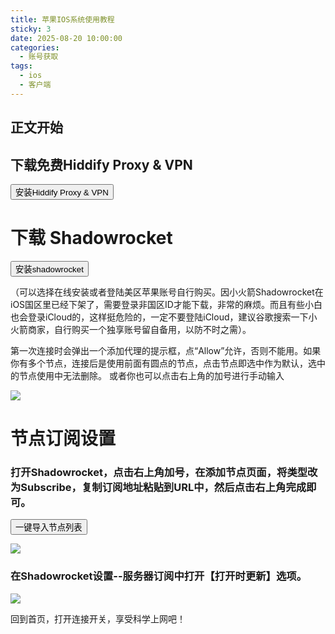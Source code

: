 ```yaml
---
title: 苹果IOS系统使用教程
sticky: 3
date: 2025-08-20 10:00:00
categories: 
  - 账号获取
tags:
  - ios
  - 客户端
---
```


## 正文开始
<h2>下载免费Hiddify Proxy & VPN  </h2>
<p><a href="https://apps.apple.com/us/app/hiddify-proxy-vpn/id6596777532"target="_blank"><button class="btn btn-hero-primary"><i class="far fa fa-share"></i>安装Hiddify Proxy & VPN</button></a></p>

# 下载 Shadowrocket
   <p><a href="https://apps.apple.com/ca/app/shadowrocket/id932747118"target="_blank"><button class="btn btn-hero-primary"><i class="far fa fa-share"></i>安装shadowrocket</button></a></p>
 （可以选择在线安装或者登陆美区苹果账号自行购买。因小火箭Shadowrocket在iOS国区里已经下架了，需要登录非国区ID才能下载，非常的麻烦。而且有些小白也会登录iCloud的，这样挺危险的，一定不要登陆iCloud，建议谷歌搜索一下小火箭商家，自行购买一个独享账号留自备用，以防不时之需）。

第一次连接时会弹出一个添加代理的提示框，点“Allow”允许，否则不能用。如果你有多个节点，连接后是使用前面有圆点的节点，点击节点即选中作为默认，选中的节点使用中无法删除。
或者你也可以点击右上角的加号进行手动输入

![](https://fastly.jsdelivr.net/gh/wangn9900/tuchuang@main//img/s02.png)

# 节点订阅设置


### 打开Shadowrocket，点击右上角加号，在添加节点页面，将类型改为Subscribe，复制订阅地址粘贴到URL中，然后点击右上角完成即可。
<p><a href="shadowrocket://add/sub://{{safeBase64SubscribeUrl}}?remark={{siteName}}" target="_blank"><button class="btn btn-hero-primary"><i class="far fa fa-share"></i> 一键导入节点列表</button></a></p>

![](https://fastly.jsdelivr.net/gh/wangn9900/tuchuang@main//img/s5.jpg)

### 在Shadowrocket设置--服务器订阅中打开【打开时更新】选项。

![](https://fastly.jsdelivr.net/gh/wangn9900/tuchuang@main//img/s6.png)

回到首页，打开连接开关，享受科学上网吧！
